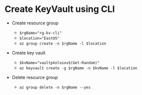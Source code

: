 ﻿# Create KeyVault using CLI

- Create resource group
    - `$rgName="rg-kv-cli"`
    - `$location="EastUS"`
    - `az group create -n $rgName -l $location`

- Create key vault
    - `$kvName="vaultpkolosov$(Get-Random)"`
    - `az keyvault create -g $rgName -n $kvName -l $location`

- Delete resource group
    - `az group delete -n $rgName --yes`